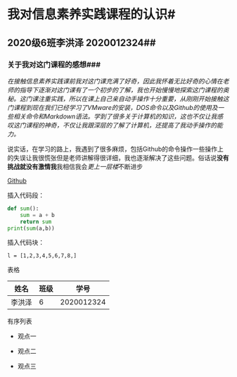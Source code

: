#           我对信息素养实践课程的认识#

## 2020级6班李洪泽 2020012324##

### 关于我对这门课程的感想###

  *在接触信息素养实践课前我对这门课充满了好奇，因此我怀着无比好奇的心情在老师的指导下逐渐对这门课有了一个初步的了解，我也开始慢慢地探索这门课程的奥秘。这门课注重实践，所以在课上自己亲自动手操作十分重要，从刚刚开始接触这门课程到现在我们已经学习了VMware的安装，DOS命令以及Github的使用及一些相关命令和Markdown语法。学到了很多关于计算机的知识，这也不仅让我感叹这门课程的神奇，不仅让我跟深层的了解了计算机，还提高了我动手操作的能力。*

   说实话，在学习的路上，我遇到了很多麻烦，包括Github的命令操作一些操作上的失误让我很慌张但是老师讲解得很详细，我也逐渐解决了这些问题。俗话说**没有挑战就没有激情我**我相信我会*更上一层楼*不断进步       

[Github](https://github.com/cherish-lhz/-)

插入代码段：

```python
def sum():
    sum = a + b
    return sum
print(sum(a,b))
```

插入代码块：

`l = [1,2,3,4,5,6,7,8,]`

表格

| 姓名   | 班级 | 学号       |
| ------ | ---- | ---------- |
| 李洪泽 | 6    | 2020012324 |

有序列表

- 观点一

- 观点二

- 观点三

  









